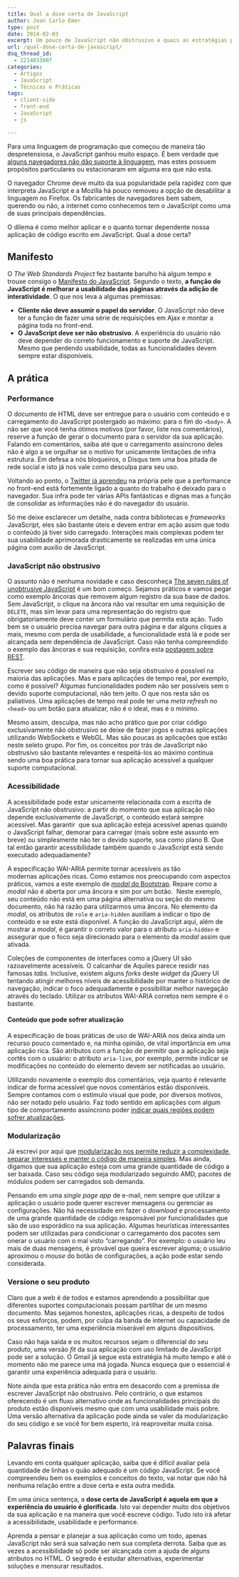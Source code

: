 ```yaml
---
title: Qual a dose certa de JavaScript
author: Jean Carlo Emer
type: post
date: 2014-02-03
excerpt: Um pouco de JavaScript não obstrusivo e quais as estratégias para garantir uma boa performance e acessibilidade em aplicações ricas.
url: /qual-dose-certa-de-javascript/
dsq_thread_id:
  - 2214033807
categories:
  - Artigos
  - JavaScript
  - Técnicas e Práticas
tags:
  - client-side
  - front-end
  - JavaScript
  - js

---
```

Para uma linguagem de programação que começou de maneira tão despretensiosa, o JavaScript ganhou muito espaço. É bem verdade que [alguns navegadores não dão suporte à linguagem][1], mas estes possuem propósitos particulares ou estacionaram em alguma era que não esta.

O navegador Chrome deve muito da sua popularidade pela rapidez com que interpreta JavaScript e a Mozilla há pouco removeu a opção de desabilitar a linguagem no Firefox. Os fabricantes de navegadores bem sabem, querendo ou não, a internet como conhecemos tem o JavaScript como uma de suas principais dependências.

O dilema é como melhor aplicar e o quanto tornar dependente nossa aplicação de código escrito em JavaScript. Qual a dose certa?

## Manifesto

O _The Web Standards Project_ fez bastante barulho há algum tempo e trouxe consigo o [Manifesto do JavaScript][2]. Segundo o texto, **a função do JavaScript é melhorar a usabilidade das páginas através da adição de interatividade**. O que nos leva a algumas premissas:

  * **Cliente não deve assumir o papel do servidor**. O JavaScript não deve ter a função de fazer uma série de requisições em Ajax e montar a página toda no front-end.
  * **O JavaScript deve ser não obstrusivo**. A experiência do usuário não deve depender do correto funcionamento e suporte de JavaScript. Mesmo que perdendo usabilidade, todas as funcionalidades devem sempre estar disponíveis.

## A prática

### Performance

O documento de HTML deve ser entregue para o usuário com conteúdo e o carregamento do JavaScript postergado ao máximo: para o fim do `<body>`. A não ser que você tenha ótimos motivos (por favor, liste nos comentários), reserve a função de gerar o documento para o servidor da sua aplicação. Falando em comentários, saiba até que o carregamento assíncrono deles não é algo a se orgulhar se o motivo for unicamente limitações de infra estrutura. Em defesa a nós bloqueiros, o Disqus tem uma boa pitada de rede social e isto já nos vale como desculpa para seu uso.

Voltando ao ponto, o [Twitter já aprendeu][3] na própria pele que a performance no front-end está fortemente ligado a quanto do trabalho é deixado para o navegador. Sua infra pode ter várias APIs fantásticas e dignas mas a função de consolidar as informações não é do navegador do usuário.

Só me deixe esclarecer um detalhe, nada contra bibliotecas e _frameworks_ JavaScript, eles são bastante úteis e devem entrar em ação assim que todo o conteúdo já tiver sido carregado. Interações mais complexas podem ter sua usabilidade aprimorada drasticamente se realizadas em uma única página com auxílio de JavaScript.

### JavaScript não obstrusivo

O assunto não é nenhuma novidade e caso desconheça [The seven rules of unobtrusive JavaScript][4] é um bom começo. Sejamos práticos e vamos pegar como exemplo âncoras que removem algum registro da sua base de dados. Sem JavaScript, o clique na âncora não vai resultar em uma requisição de `DELETE`, mas sim levar para uma representação do registro que obrigatoriamente deve conter um formulário que permita esta ação. Tudo bem se o usuário precisa navegar para outra página e dar alguns cliques a mais, mesmo com perda de usabilidade, a funcionalidade está lá e pode ser alcançada sem dependência de JavaScript. Caso não tenha compreendido o exemplo das âncoras e sua requisição, confira esta [postagem sobre REST][5].

Escrever seu código de maneira que não seja obstrusivo é possível na maioria das aplicações. Mas e para aplicações de tempo real, por exemplo, como é possível? Algumas funcionalidades podem não ser possíveis sem o devido suporte computacional, não tem jeito. O que nos resta são os paliativos. Uma aplicações de tempo real pode ter uma _meta refresh_ no `<head>` ou um botão para atualizar, não é o ideal, mas é o mínimo.

Mesmo assim, desculpa, mas não acho prático que por criar código exclusivamente não obstrusivo se deixe de fazer jogos e outras aplicações utilizando WebSockets e WebGL. Mas são poucas as aplicações que estão neste seleto grupo. Por fim, os conceitos por trás de JavaScript não obstrusivo são bastante relevantes e respeitá-los ao máximo continua sendo uma boa prática para tornar sua aplicação acessível a qualquer suporte computacional.

### Acessibilidade

A acessibilidade pode estar unicamente relacionada com a escrita de JavaScript não obstrusivo: a partir do momento que sua aplicação não depende exclusivamente de JavaScript, o conteúdo estará sempre acessível. Mas garantir  que sua aplicação esteja acessível apenas quando o JavaScript falhar, demorar para carregar (mais sobre este assunto em breve) ou simplesmente não ter o devido suporte, soa como plano B. Que tal então garantir acessibilidade também quando o JavaScript está sendo executado adequadamente?

A especificação WAI-ARIA permite tornar acessíveis as tão modernas aplicações ricas. Como estamos nos preocupando com aspectos práticos, vamos a este exemplo de [_modal_ do Bootstrap][6]. Repare como a _modal_ não é aberta por uma âncora e sim por um botão.  Neste exemplo, seu conteúdo não está em uma página alternativa ou seção do mesmo documento, não há razão para utilizarmos uma âncora. No elemento da _modal_, os atributos de `role` e `aria-hidden` auxiliam a indicar o tipo de conteúdo e se este está disponível. A função do JavaScript aqui, além de mostrar a _modal_, é garantir o correto valor para o atributo `aria-hidden` e assegurar que o foco seja direcionado para o elemento da _modal_ assim que ativada.

Coleções de componentes de interfaces como a jQuery UI são razoavelmente acessíveis. O calcanhar de Aquiles parece residir nas famosas _tabs._ Inclusive, existem alguns _forks_ deste _widget_ da jQuery UI tentando atingir melhores níveis de acessibilidade por manter o histórico de navegação, indicar o foco adequadamente e possibilitar melhor navegação através do teclado. Utilizar os atributos WAI-ARIA corretos nem sempre é o bastante.

#### Conteúdo que pode sofrer atualização

A especificação de boas práticas de uso de WAI-ARIA nos deixa ainda um recurso pouco comentado e, na minha opinião, de vital importância em uma aplicação rica. São atributos com a função de permitir que a aplicação seja cortês com o usuário: o atributo `aria-live`, por exemplo, permite indicar se modificações no conteúdo do elemento devem ser notificadas ao usuário.

Utilizando novamente o exemplo dos comentários, veja quanto é relevante indicar de forma acessível que novos comentários estão disponíveis. Sempre contamos com o estímulo visual que pode, por diversos motivos, não ser notado pelo usuário. Faz todo sentido em aplicações com algum tipo de comportamento assíncrono poder [indicar quais regiões podem sofrer atualizações][7].

### Modularização

Já escrevi por aqui que [modularização nos permite reduzir a complexidade, separar interesses e manter o código de maneira simples][8]. Mas ainda, digamos que sua aplicação esteja com uma grande quantidade de código a ser baixada. Caso seu código seja modularizado seguindo AMD, pacotes de módulos podem ser carregados sob demanda.

Pensando em uma _single page app_ de e-mail, nem sempre que utilizar a aplicação o usuário pode querer escrever mensagens ou gerenciar as configurações. Não há necessidade em fazer o _download_ e processamento de uma grande quantidade de código responsável por funcionalidades que são de uso esporádico na sua aplicação. Algumas heurísticas interessantes podem ser utilizadas para condicionar o carregamento dos pacotes sem onerar o usuário com o mal visto &#8220;carregando&#8221;. Por exemplo: o usuário leu mais de duas mensagens, é provável que queira escrever alguma; o usuário aproximou o _mouse_ do botão de configurações, a ação pode estar sendo considerada.

### Versione o seu produto

Claro que a web é de todos e estamos aprendendo a possibilitar que diferentes suportes computacionais possam partilhar de um mesmo documento. Mas sejamos honestos, aplicações ricas, a despeito de todos os seus esforços, podem, por culpa da banda de internet ou capacidade de processamento, ter uma experiência miserável em alguns dispositivos.

Caso não haja saída e os muitos recursos sejam o diferencial do seu produto, uma versão _fit_ da sua aplicação com uso limitado de JavaScript pode ser a solução. O Gmail já segue esta estratégia há muito tempo e até o momento não me parece uma má jogada. Nunca esqueça que o essencial é garantir uma experiência adequada para o usuário.

Note ainda que esta prática não entra em desacordo com a premissa de escrever JavaScript não obstrusivo. Pelo contrário, o que estamos oferecendo é um fluxo alternativo onde as funcionalidades principais do produto estão disponíveis mesmo que com uma usabilidade mais pobre. Uma versão alternativa da aplicação pode ainda se valer da modularização do seu código e se você for bem esperto, irá reaproveitar muita coisa.

## Palavras finais

Levando em conta qualquer aplicação, saiba que é difícil avaliar pela quantidade de linhas o quão adequado é um código JavaScript. Se você compreendeu bem os exemplos e conceitos do texto, vai notar que não há nenhuma relação entre a dose certa e esta outra medida.

Em uma única sentença, a **dose certa de JavaScript é aquela em que a experiência do usuário é glorificada**. Isto vai depender muito dos objetivos da sua aplicação e na maneira que você escreve código. Tudo isto irá afetar a acessibilidade, usabilidade e performance.

Aprenda a pensar e planejar a sua aplicação como um todo, apenas JavaScript não será sua salvação nem sua completa derrota. Saiba que as vezes a acessibilidade só pode ser alcançada com a ajuda de alguns atributos no HTML. O segredo é estudar alternativas, experimentar soluções e mensurar resultados.

 [1]: http://en.wikipedia.org/wiki/Comparison_of_web_browsers#JavaScript_support
 [2]: http://www.webstandards.org/action/dstf/manifesto
 [3]: https://blog.twitter.com/2012/improving-performance-on-twittercom
 [4]: http://dev.opera.com/articles/view/the-seven-rules-of-unobtrusive-javascrip
 [5]: http://tableless.com.br/o-grande-desencontro-http-com-o-html
 [6]: http://getbootstrap.com/javascript/#modals
 [7]: http://www.w3.org/WAI/PF/aria-practices/#liveprops
 [8]: http://tableless.com.br/modularizacao-em-javascript